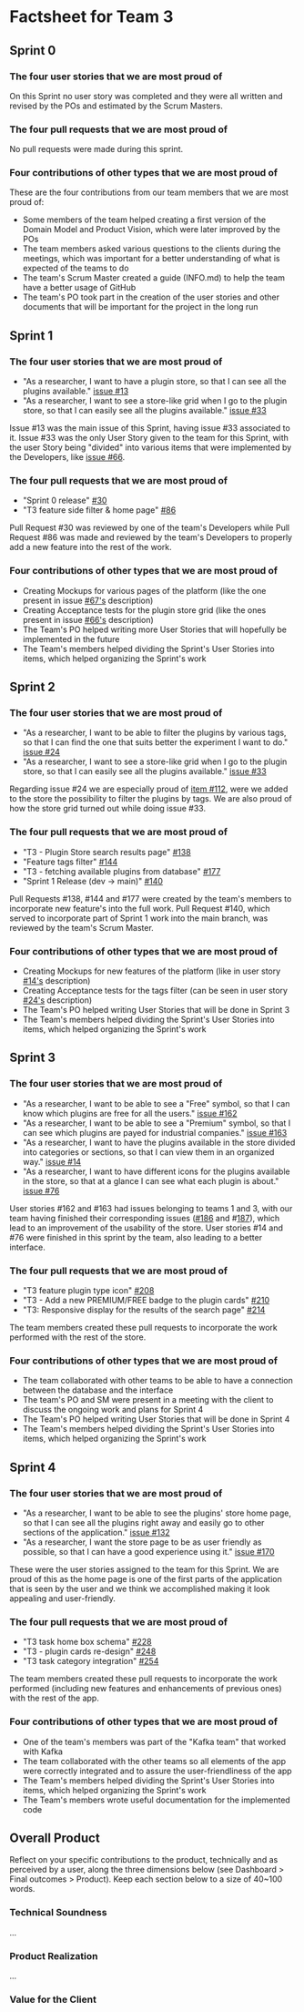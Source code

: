 # Factsheet for Team 3 

## Sprint 0

### The four user stories that we are most proud of

On this Sprint no user story was completed and they were all written and revised by the POs and estimated by the Scrum Masters.


### The four pull requests that we are most proud of

No pull requests were made during this sprint.


### Four contributions of other types that we are most proud of

These are the four contributions from our team members that we are most proud of:

 * Some members of the team helped creating a first version of the Domain Model and Product Vision, which were later improved by the POs
 * The team members asked various questions to the clients during the meetings, which was important for a better understanding of what is expected of the teams to do
 * The team's Scrum Master created a guide (INFO.md) to help the team have a better usage of GitHub 
 * The team's PO took part in the creation of the user stories and other documents that will be important for the project in the long run



## Sprint 1

### The four user stories that we are most proud of

 * "As a researcher, I want to have a plugin store, so that I can see all the plugins available." [issue #13](https://github.com/FEUP-MEIC-DS-2023-1MEIC08/VAXPRED/issues/13)
 * "As a researcher, I want to see a store-like grid when I go to the plugin store, so that I can easily see all the plugins available." [issue #33](https://github.com/FEUP-MEIC-DS-2023-1MEIC08/VAXPRED/issues/33)


 Issue #13 was the main issue of this Sprint, having issue #33 associated to it. Issue #33 was the only User Story given to the team for this Sprint, with the user Story being "divided" into various items that were implemented by the Developers, like [issue #66](https://github.com/FEUP-MEIC-DS-2023-1MEIC08/VAXPRED/issues/66).


### The four pull requests that we are most proud of

 * "Sprint 0 release" [#30](https://github.com/FEUP-MEIC-DS-2023-1MEIC08/VAXPRED/pull/30)
 * "T3 feature side filter & home page" [#86](https://github.com/FEUP-MEIC-DS-2023-1MEIC08/VAXPRED/pull/86)

Pull Request #30 was reviewed by one of the team's Developers while Pull Request #86 was made and reviewed by the team's Developers to properly add a new feature into the rest of the work.


### Four contributions of other types that we are most proud of

* Creating Mockups for various pages of the platform (like the one present in issue [#67's](https://github.com/FEUP-MEIC-DS-2023-1MEIC08/VAXPRED/issues/67) description)
* Creating Acceptance tests for the plugin store grid (like the ones present in issue [#66's](https://github.com/FEUP-MEIC-DS-2023-1MEIC08/VAXPRED/issues/66) description)
* The Team's PO helped writing more User Stories that will hopefully be implemented in the future
* The Team's members helped dividing the Sprint's User Stories into items, which helped organizing the Sprint's work





## Sprint 2

### The four user stories that we are most proud of

 * "As a researcher, I want to be able to filter the plugins by various tags, so that I can find the one that suits better the experiment I want to do." [issue #24](https://github.com/FEUP-MEIC-DS-2023-1MEIC08/VAXPRED/issues/24)
 * "As a researcher, I want to see a store-like grid when I go to the plugin store, so that I can easily see all the plugins available." [issue #33](https://github.com/FEUP-MEIC-DS-2023-1MEIC08/VAXPRED/issues/33)

Regarding issue #24 we are especially proud of [item #112](https://github.com/FEUP-MEIC-DS-2023-1MEIC08/VAXPRED/issues/112), were we added to the store the possibility to filter the plugins by tags.
We are also proud of how the store grid turned out while doing issue #33.



### The four pull requests that we are most proud of

 * "T3 - Plugin Store search results page" [#138](https://github.com/FEUP-MEIC-DS-2023-1MEIC08/VAXPRED/pull/138)
 * "Feature tags filter" [#144](https://github.com/FEUP-MEIC-DS-2023-1MEIC08/VAXPRED/pull/144)
 * "T3 - fetching available plugins from database" [#177](https://github.com/FEUP-MEIC-DS-2023-1MEIC08/VAXPRED/pull/177)
 * "Sprint 1 Release (dev -> main)" [#140](https://github.com/FEUP-MEIC-DS-2023-1MEIC08/VAXPRED/pull/140)

Pull Requests #138, #144 and #177 were created by the team's members to incorporate new feature's into the full work. Pull Request #140, which served to incorporate part of Sprint 1 work into the main branch, was reviewed by the team's Scrum Master.


### Four contributions of other types that we are most proud of

* Creating Mockups for new features of the platform (like in user story [#14's](https://github.com/FEUP-MEIC-DS-2023-1MEIC08/VAXPRED/issues/14) description)
* Creating Acceptance tests for the tags filter (can be seen in user story [#24's](https://github.com/FEUP-MEIC-DS-2023-1MEIC08/VAXPRED/issues/24) description)
* The Team's PO helped writing User Stories that will be done in Sprint 3
* The Team's members helped dividing the Sprint's User Stories into items, which helped organizing the Sprint's work


## Sprint 3

### The four user stories that we are most proud of

 * "As a researcher, I want to be able to see a "Free" symbol, so that I can know which plugins are free for all the users." [issue #162](https://github.com/FEUP-MEIC-DS-2023-1MEIC08/VAXPRED/issues/162)
 * "As a researcher, I want to be able to see a "Premium" symbol, so that I can see which plugins are payed for industrial companies."  [issue #163](https://github.com/FEUP-MEIC-DS-2023-1MEIC08/VAXPRED/issues/163)
 * "As a researcher, I want to have the plugins available in the store divided into categories or sections, so that I can view them in an organized way." [issue #14]([https://github.com/FEUP-MEIC-DS-2023-1MEIC08/VAXPRED/issues/163](https://github.com/FEUP-MEIC-DS-2023-1MEIC08/VAXPRED/issues/14))
 * "As a researcher, I want to have different icons for the plugins available in the store, so that at a glance I can see what each plugin is about." [issue #76](https://github.com/FEUP-MEIC-DS-2023-1MEIC08/VAXPRED/issues/76)

User stories #162 and #163 had issues belonging to teams 1 and 3, with our team having finished their corresponding issues ([#186](https://github.com/FEUP-MEIC-DS-2023-1MEIC08/VAXPRED/issues/186) and #[187](https://github.com/FEUP-MEIC-DS-2023-1MEIC08/VAXPRED/issues/187)), which lead to an improvement of the usability of the store. User stories #14 and #76 were finished in this sprint by the team, also leading to 
a better interface.

### The four pull requests that we are most proud of

 * "T3 feature plugin type icon" [#208](https://github.com/FEUP-MEIC-DS-2023-1MEIC08/VAXPRED/pull/208)
 * "T3 - Add a new PREMIUM/FREE badge to the plugin cards" [#210](https://github.com/FEUP-MEIC-DS-2023-1MEIC08/VAXPRED/pull/210)
 * "T3: Responsive display for the results of the search page" [#214](https://github.com/FEUP-MEIC-DS-2023-1MEIC08/VAXPRED/pull/214)

The team members created these pull requests to incorporate the work performed with the rest of the store.


### Four contributions of other types that we are most proud of

* The team collaborated with other teams to be able to have a connection between the database and the interface
* The team's PO and SM were present in a meeting with the client to discuss the ongoing work and plans for Sprint 4
* The Team's PO helped writing User Stories that will be done in Sprint 4
* The Team's members helped dividing the Sprint's User Stories into items, which helped organizing the Sprint's work


## Sprint 4

### The four user stories that we are most proud of

 * "As a researcher, I want to be able to see the plugins' store home page, so that I can see all the plugins right away and easily go to other sections of the application." [issue #132](https://github.com/FEUP-MEIC-DS-2023-1MEIC08/VAXPRED/issues/132)
 * "As a researcher, I want the store page to be as user friendly as possible, so that I can have a good experience using it." [issue #170](https://github.com/FEUP-MEIC-DS-2023-1MEIC08/VAXPRED/issues/170)

These were the user stories assigned to the team for this Sprint. We are proud of this as the home page is one of the first parts of the application that is seen by the user and we think we accomplished making it look appealing and user-friendly.


### The four pull requests that we are most proud of

 * "T3 task home box schema" [#228](https://github.com/FEUP-MEIC-DS-2023-1MEIC08/VAXPRED/pull/228)
 * "T3 - plugin cards re-design" [#248](https://github.com/FEUP-MEIC-DS-2023-1MEIC08/VAXPRED/pull/248)
 * "T3 task category integration" [#254](https://github.com/FEUP-MEIC-DS-2023-1MEIC08/VAXPRED/pull/254)
 
The team members created these pull requests to incorporate the work performed (including new features and enhancements of previous ones) with the rest of the app.


### Four contributions of other types that we are most proud of

* One of the team's members was part of the "Kafka team" that worked with Kafka
* The team collaborated with the other teams so all elements of the app were correctly integrated and to assure the user-friendliness of the app
* The Team's members helped dividing the Sprint's User Stories into items, which helped organizing the Sprint's work
* The Team's members wrote useful documentation for the implemented code


## Overall Product

Reflect on your specific contributions to the product, technically and as perceived by a user, along the three dimensions below (see Dashboard > Final outcomes > Product). Keep each section below to a size of 40~100 words.


### Technical Soundness

...


### Product Realization

...


### Value for the Client
